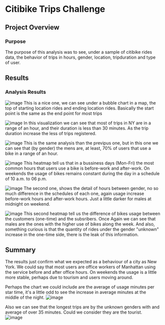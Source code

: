 # Citibike Trips Challenge
## Project Overview
### Purpose
The purpose of this analysis was to see, under a sample of citibike rides data, the behavior of trips in hours, gender, location, tripduration and type of user.

## Results
### Analysis Results
![image](https://user-images.githubusercontent.com/96214489/162591459-f1f24f6c-55c2-4b04-a6e4-e9e07c649b0d.png)
This is a nice one, we can see under a bubble chart in a map, the top of starting location rides and ending location rides. Basically the start point is the same as the end point for most trips

 ![image](https://user-images.githubusercontent.com/96214489/162590055-f327c6e6-5048-43b3-9984-4802848d59ee.png)
In this visualization we can see that most of trips in NY are in a range of an hour, and their duration is less than 30 minutes. As the trip duration increase the less of trips registered.

![image](https://user-images.githubusercontent.com/96214489/162590393-8654ca5f-42fb-4dc8-b401-a4885c1b5e30.png)
This is the same analysis than the previpus one, but in this one we can see that (by gender) the mens are, at least, 70% of users that use a bike in a range of an hour.

![image](https://user-images.githubusercontent.com/96214489/162590648-4a117366-b663-4c96-bbf9-c9245f3dcbd1.png)
This heatmap tell us that in a bussiness days (Mon-Fri) the most common hours that users use a bike is before-work and after-work. On weekends the usage of bikes remains constant during the day in a schedule of 10 a.m. to 06 p.m.

![image](https://user-images.githubusercontent.com/96214489/162590847-8ea18252-c1b5-4a89-9878-3ff9f8195bce.png)
The second one, shows the detail of hours between gender, no so much difference in the schedules of each one, again usage increase before-work hours and after-work hours. Just a little darker for males at midnight on weekend.

![image](https://user-images.githubusercontent.com/96214489/162591179-2bf28680-f565-42e3-9901-c880ef7c2ad8.png)
This second heatmap tell us the difference of bikes usage between the customers (one-time) and the subsribers. Once Again we can see that males are the ones with the higher use of bikes along the week. And also, something curious is that the quantity of rides under the gender "unknown" increase in the one-time side, there is the leak of this information.

## Summary
The results just confirm what we expected as a behaviour of a city as New York. We could say that most users are office workers of Manhattan using the service before and after office hours. On weekends the usage is a little more stable, perhaps due to tourism and users moving around.

Perhaps the chart we could include are the average of usage minutes per star time, it's a little odd to see the increase in average minutes at the middle of the night.
![image](https://user-images.githubusercontent.com/96214489/162592188-92e4eab7-5399-4836-8d70-6b9863bb2764.png)

Also we can see that the longest trips are by the unknown genders with and average of over 35 minutes. Could we consider they are the tourist.
![image](https://user-images.githubusercontent.com/96214489/162592300-a50eb7f4-a871-4b45-b9f8-044435d98e2d.png)

